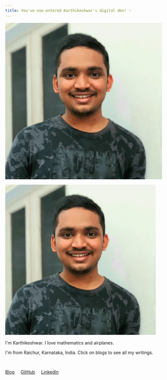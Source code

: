 ```yaml
---
title: You've now entered Karthikeshwar's digital den! ✨
---
```



<img src="/assets/images/Karthikeshwar_photo.jpg" alt="Karthikeshwar's photo" style="height: 500px; width:500px;"/>

![](assets/images/Karthikeshwar_photo.jpg)

I'm Karthikeshwar. I love mathematics and airplanes.

I'm from Raichur, Karnataka, India. Click on blogs to see all my writings.

<br>

[Blog](https://karthikeshwar1.github.io/blog.html)  &nbsp; &nbsp; [GitHub](https://github.com/Karthikeshwar1) &nbsp; &nbsp; [LinkedIn](https://www.linkedin.com/in/karthikeshwar/)

<br>
